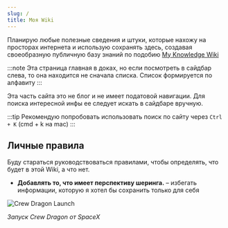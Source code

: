```yaml
---
slug: /
title: Моя Wiki
---
```


Планирую любые полезные сведения и штуки, которые нахожу на просторах интернета и использую сохранять здесь, создавая своеобразную публичную базу знаний по подобию [My Knowledge Wiki](https://wiki.nikiv.dev)

:::note
Эта страница главная в доках, но если посмотреть в сайдбар слева, то она находится не сначала списка. Список формируется по алфавиту
:::

Эта часть сайта это не блог и не имеет податовой навигации. Для поиска интересной инфы ее следует искать в сайдбаре вручную.

:::tip
Рекомендую попробовать использовать поиск по сайту через `Ctrl + K` (cmd + k на mac)
:::

## Личные правила

Буду стараться руководствоваться правилами, чтобы определять, что будет в этой Wiki, а что нет.

- **Добавлять то, что имеет перспективу шеринга.** – избегать информации, которую я хотел бы сохранить только для себя

![Crew Dragon Launch](https://i.imgur.com/5mJhId8.png)

_Запуск Crew Dragon от SpaceX_
